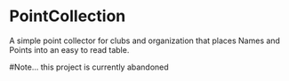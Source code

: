 # PointCollection
A simple point collector for clubs and organization that places Names and Points into an easy to read table.

#Note... this project is currently abandoned 
